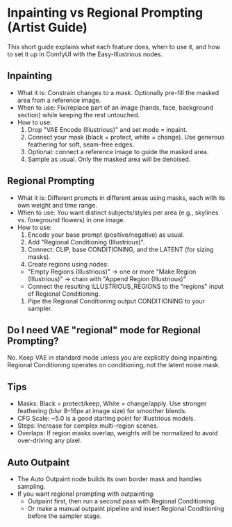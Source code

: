 # Inpainting vs Regional Prompting (Artist Guide)

This short guide explains what each feature does, when to use it, and how to set it up in ComfyUI with the Easy-Illustrious nodes.

## Inpainting

- What it is: Constrain changes to a mask. Optionally pre-fill the masked area from a reference image.
- When to use: Fix/replace part of an image (hands, face, background section) while keeping the rest untouched.
- How to use:
  1. Drop "VAE Encode (Illustrious)" and set mode = inpaint.
  2. Connect your mask (black = protect, white = change). Use generous feathering for soft, seam-free edges.
  3. Optional: connect a reference image to guide the masked area.
  4. Sample as usual. Only the masked area will be denoised.

## Regional Prompting

- What it is: Different prompts in different areas using masks, each with its own weight and time range.
- When to use: You want distinct subjects/styles per area (e.g., skylines vs. foreground flowers) in one image.
- How to use:
  1. Encode your base prompt (positive/negative) as usual.
  1. Add "Regional Conditioning (Illustrious)".
  1. Connect: CLIP, base CONDITIONING, and the LATENT (for sizing masks).
  1. Create regions using nodes:
  - "Empty Regions (Illustrious)" → one or more "Make Region (Illustrious)" → chain with "Append Region (Illustrious)"
  - Connect the resulting ILLUSTRIOUS_REGIONS to the "regions" input of Regional Conditioning.
  1. Pipe the Regional Conditioning output CONDITIONING to your sampler.

## Do I need VAE "regional" mode for Regional Prompting?

No. Keep VAE in standard mode unless you are explicitly doing inpainting. Regional Conditioning operates on conditioning, not the latent noise mask.

## Tips

- Masks: Black = protect/keep, White = change/apply. Use stronger feathering (blur 8–16px at image size) for smoother blends.
- CFG Scale: ~5.0 is a good starting point for Illustrious models.
- Steps: Increase for complex multi-region scenes.
- Overlaps: If region masks overlap, weights will be normalized to avoid over-driving any pixel.

## Auto Outpaint

- The Auto Outpaint node builds its own border mask and handles sampling.
- If you want regional prompting with outpainting:
  - Outpaint first, then run a second pass with Regional Conditioning.
  - Or make a manual outpaint pipeline and insert Regional Conditioning before the sampler stage.
